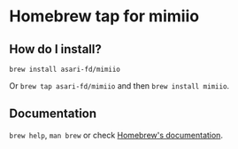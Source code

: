 # Homebrew tap for mimiio

## How do I install?
`brew install asari-fd/mimiio`

Or `brew tap asari-fd/mimiio` and then `brew install mimiio`.

## Documentation
`brew help`, `man brew` or check [Homebrew's documentation](https://docs.brew.sh).

